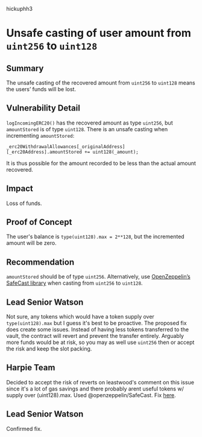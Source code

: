 hickuphh3
# Unsafe casting of user amount from `uint256` to `uint128`

## Summary

The unsafe casting of the recovered amount from `uint256` to `uint128` means the users’ funds will be lost.

## Vulnerability Detail

`logIncomingERC20()` has the recovered amount as type `uint256`, but `amountStored` is of type `uint128`. There is an unsafe casting when incrementing `amountStored`:

```solidity
_erc20WithdrawalAllowances[_originalAddress][_erc20Address].amountStored += uint128(_amount);
```

It is thus possible for the amount recorded to be less than the actual amount recovered.

## Impact

Loss of funds.

## Proof of Concept

The user's balance is `type(uint128).max = 2**128`, but the incremented amount will be zero.

## Recommendation

`amountStored` should be of type `uint256`. Alternatively, use [OpenZeppelin’s SafeCast library](https://docs.openzeppelin.com/contracts/4.x/api/utils#SafeCast) when casting from `uint256` to `uint128`.

## Lead Senior Watson
Not sure, any tokens which would have a token supply over `type(uint128).max` but I guess it's best to be proactive. The proposed fix does create some issues. Instead of having less tokens transferred to the vault, the contract will revert and prevent the transfer entirely. Arguably more funds would be at risk, so you may as well use `uint256` then or accept the risk and keep the slot packing.

## Harpie Team
Decided to accept the risk of reverts on leastwood's comment on this issue since it's a lot of gas savings and there probably arent useful tokens w/ supply over (uint128).max. Used @openzeppelin/SafeCast. Fix [here](https://github.com/Harpieio/contracts/pull/4/commits/1ff8c0482c690fd44558adb15cb40515623ac5cd).

## Lead Senior Watson
Confirmed fix. 

